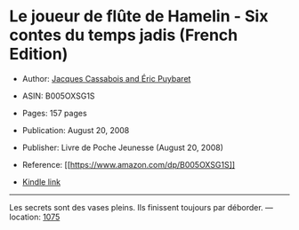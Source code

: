 # Le joueur de flûte de Hamelin - Six contes du temps jadis (French Edition)

* Author: [Jacques Cassabois and Éric Puybaret](https://www.amazon.com/Jacques-Cassabois/e/B004MTAHW6/ref=dp_byline_cont_ebooks_1)
* ASIN: B005OXSG1S

* Pages: 157 pages
* Publication: August 20, 2008
* Publisher: Livre de Poche Jeunesse (August 20, 2008)
* Reference: [[https://www.amazon.com/dp/B005OXSG1S]]
* [Kindle link](kindle://book?action=open&asin=B005OXSG1S)


---
Les secrets sont des vases pleins. Ils finissent toujours par déborder. — location: [1075](kindle://book?action=open&asin=B005OXSG1S&location=1075)

